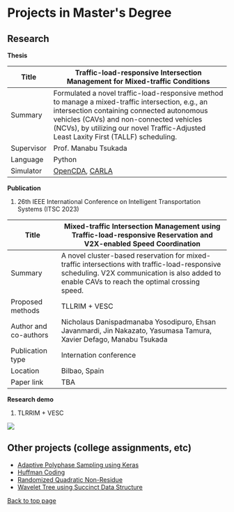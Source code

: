 # Projects in Master's Degree
## Research
**Thesis**

Title       | Traffic-load-responsive Intersection Management for Mixed-traffic Conditions
-----       | -----------------
Summary     | Formulated a novel traffic-load-responsive method to manage a mixed-traffic intersection, e.g., an intersection containing connected autonomous vehicles (CAVs) and non-connected vehicles (NCVs), by utilizing our novel Traffic-Adjusted Least Laxity First (TALLF) scheduling.
Supervisor  | Prof. Manabu Tsukada
Language    | Python
Simulator   | [OpenCDA](https://github.com/ucla-mobility/OpenCDA), [CARLA](https://github.com/carla-simulator/carla)

**Publication**

1.  26th IEEE International Conference on Intelligent Transportation Systems (ITSC 2023)

Title                    | Mixed-traffic Intersection Management using Traffic-load-responsive Reservation and V2X-enabled Speed Coordination
-----                    | -----------------
Summary                  | A novel cluster-based reservation for mixed-traffic intersections with traffic-load-responsive scheduling. V2X communication is also added to enable CAVs to reach the optimal crossing speed. 
Proposed methods         | TLLRIM + VESC
Author and co-authors    | Nicholaus Danispadmanaba Yosodipuro, Ehsan Javanmardi, Jin Nakazato, Yasumasa Tamura, Xavier Defago, Manabu Tsukada
Publication type         | Internation conference
Location                 | Bilbao, Spain
Paper link               | TBA

**Research demo**

1. TLRRIM + VESC

![](./TLRRIM_VESC_Light_traffic_16x-Made_with_Clipchamp.gif)

  
## Other projects (college assignments, etc)
- [Adaptive Polyphase Sampling using Keras](https://github.com/nicholausdy/Adaptive-Polyphase-Sampling-Keras)
- [Huffman Coding](https://github.com/nicholausdy/HuffmanCoding)
- [Randomized Quadratic Non-Residue](https://github.com/nicholausdy/QuadraticNonResidue)
- [Wavelet Tree using Succinct Data Structure](https://github.com/nicholausdy/WaveletTree)

[Back to top page](./README.md)
